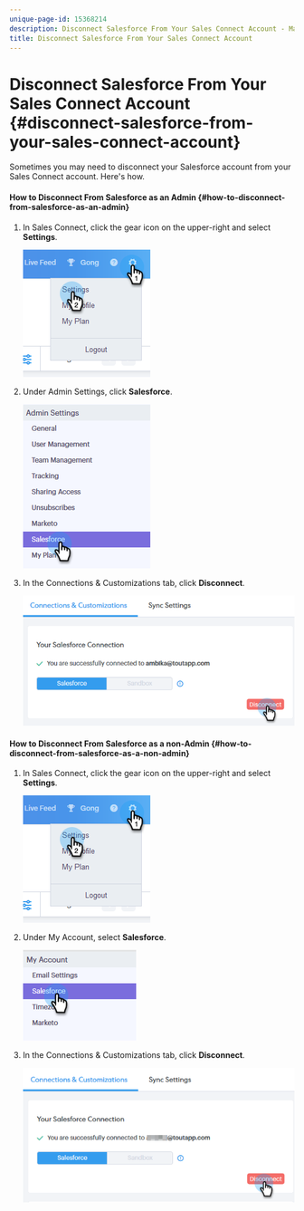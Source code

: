 ```yaml
---
unique-page-id: 15368214
description: Disconnect Salesforce From Your Sales Connect Account - Marketo Docs - Product Documentation
title: Disconnect Salesforce From Your Sales Connect Account
---
```


# Disconnect Salesforce From Your Sales Connect Account {#disconnect-salesforce-from-your-sales-connect-account}

Sometimes you may need to disconnect your Salesforce account from your Sales Connect account. Here's how.

#### How to Disconnect From Salesforce as an Admin {#how-to-disconnect-from-salesforce-as-an-admin}

1. In Sales Connect, click the gear icon on the upper-right and select **Settings**.

   ![](assets/one-1.png)

1. Under Admin Settings, click **Salesforce**.

   ![](assets/six-1.png)

1. In the Connections & Customizations tab, click **Disconnect**.

   ![](assets/seven-1.png)

#### How to Disconnect From Salesforce as a non-Admin {#how-to-disconnect-from-salesforce-as-a-non-admin}

1. In Sales Connect, click the gear icon on the upper-right and select **Settings**.

   ![](assets/one-1.png)

1. Under My Account, select **Salesforce**.

   ![](assets/two-1.png)

1. In the Connections & Customizations tab, click **Disconnect**.

   ![](assets/3333.png)

